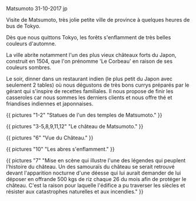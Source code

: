 Matsumoto
31-10-2017
jp

Visite de Matsumoto, très jolie petite ville de province à quelques heures de bus de Tokyo.

Dès que nous quittons Tokyo, les forêts s'enflamment de très belles couleurs d'automne.

La ville abrite notamment l'un des plus vieux châteaux forts du Japon, construit en 1504, que l'on prénomme 'Le Corbeau' en raison de ses couleurs sombres.

Le soir, dinner dans un restaurant indien (le plus petit du Japon avec seulement 2 tables) où nous dégustons de très bons currys préparés par le gérant qui s'inspire de recettes familiales. Il nous propose de finir les casseroles car nous sommes les derniers clients et nous offre thé et friandises indiennes et japonnaises.

{{ pictures "1-2" "Statues de l'un des temples de Matsumoto." }}

{{ pictures "3-5,8,9,11,12" "Le château de Matsumoto." }}

{{ pictures "6" "Vue du Château." }}

{{ pictures "10" "Les abres s'enflamment." }}

{{ pictures "7" "Mise en scène qui illustre l'une des légendes qui peuplent l'histoire du château. Un des samouraïs du château se serait retrouvé devant l'apparition nocturne d'une déesse qui lui aurait demander de lui déposer en offrande 500 kgs de riz chaque 26 du mois afin de protéger le château. C'est la raison pour laquelle l'édifice a pu traverser les siècles et résister aux catastrophes naturelles et aux incendies." }}
